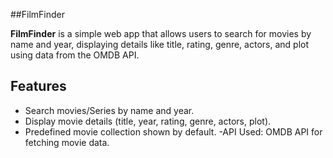 ##FilmFinder

**FilmFinder** is a simple web app that allows users to search for movies by name and year, displaying details like title, rating, genre, actors, and plot using data from the OMDB API.

## Features
- Search movies/Series by name and year.
- Display movie details (title, year, rating, genre, actors, plot).
- Predefined movie collection shown by default.
-API Used:
OMDB API for fetching movie data.
